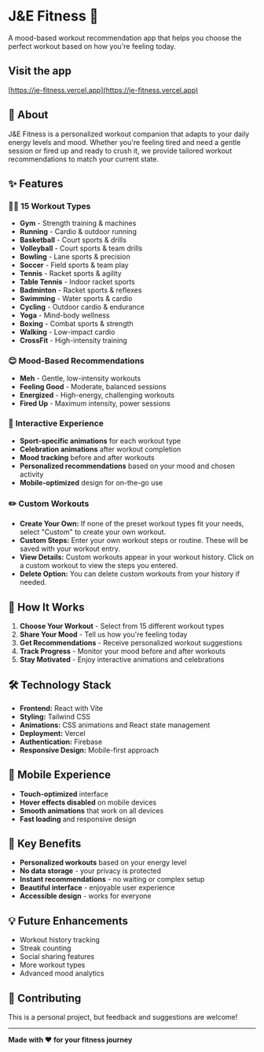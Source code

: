 # J&E Fitness 👟

A mood-based workout recommendation app that helps you choose the perfect workout based on how you're feeling today.

## Visit the app

[https://je-fitness.vercel.app](https://je-fitness.vercel.app)

## 🎯 About

J&E Fitness is a personalized workout companion that adapts to your daily energy levels and mood. Whether you're feeling tired and need a gentle session or fired up and ready to crush it, we provide tailored workout recommendations to match your current state.

## ✨ Features

### 🏃‍♀️ **15 Workout Types**
- **Gym** - Strength training & machines
- **Running** - Cardio & outdoor running
- **Basketball** - Court sports & drills
- **Volleyball** - Court sports & team drills
- **Bowling** - Lane sports & precision
- **Soccer** - Field sports & team play
- **Tennis** - Racket sports & agility
- **Table Tennis** - Indoor racket sports
- **Badminton** - Racket sports & reflexes
- **Swimming** - Water sports & cardio
- **Cycling** - Outdoor cardio & endurance
- **Yoga** - Mind-body wellness
- **Boxing** - Combat sports & strength
- **Walking** - Low-impact cardio
- **CrossFit** - High-intensity training

### 😊 **Mood-Based Recommendations**
- **Meh** - Gentle, low-intensity workouts
- **Feeling Good** - Moderate, balanced sessions
- **Energized** - High-energy, challenging workouts
- **Fired Up** - Maximum intensity, power sessions

### 🎨 **Interactive Experience**
- **Sport-specific animations** for each workout type
- **Celebration animations** after workout completion
- **Mood tracking** before and after workouts
- **Personalized recommendations** based on your mood and chosen activity
- **Mobile-optimized** design for on-the-go use

### ✏️ **Custom Workouts**
- **Create Your Own:** If none of the preset workout types fit your needs, select "Custom" to create your own workout.
- **Custom Steps:** Enter your own workout steps or routine. These will be saved with your workout entry.
- **View Details:** Custom workouts appear in your workout history. Click on a custom workout to view the steps you entered.
- **Delete Option:** You can delete custom workouts from your history if needed.

## 🚀 How It Works

1. **Choose Your Workout** - Select from 15 different workout types
2. **Share Your Mood** - Tell us how you're feeling today
3. **Get Recommendations** - Receive personalized workout suggestions
4. **Track Progress** - Monitor your mood before and after workouts
5. **Stay Motivated** - Enjoy interactive animations and celebrations

## 🛠️ Technology Stack

- **Frontend:** React with Vite
- **Styling:** Tailwind CSS
- **Animations:** CSS animations and React state management
- **Deployment:** Vercel
- **Authentication:** Firebase
- **Responsive Design:** Mobile-first approach

## 📱 Mobile Experience

- **Touch-optimized** interface
- **Hover effects disabled** on mobile devices
- **Smooth animations** that work on all devices
- **Fast loading** and responsive design

## 🎯 Key Benefits

- **Personalized workouts** based on your energy level
- **No data storage** - your privacy is protected
- **Instant recommendations** - no waiting or complex setup
- **Beautiful interface** - enjoyable user experience
- **Accessible design** - works for everyone


## 💡 Future Enhancements

- Workout history tracking
- Streak counting
- Social sharing features
- More workout types
- Advanced mood analytics

## 🤝 Contributing

This is a personal project, but feedback and suggestions are welcome!


---

**Made with ❤️ for your fitness journey**
